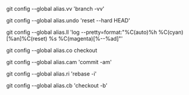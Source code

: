 git config --global alias.vv 'branch -vv'

git config --global alias.undo 'reset --hard HEAD'

git config --global alias.ll 'log --pretty=format:"%C(auto)%h %C(cyan)[%an]%C(reset) %s %C(magenta)[%--%ad]"'

git config --global alias.co checkout

git config --global alias.cam 'commit -am'

git config --global alias.ri 'rebase -i'

git config --global alias.cb 'checkout -b'
